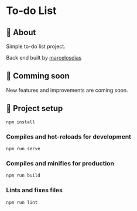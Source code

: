 # To-do List

## :page_facing_up: About

Simple to-do list project.

Back end built by [marcelosdias]

## :construction: Comming soon

New features and improvements are coming soon.

## :wrench: Project setup

```
npm install
```

### Compiles and hot-reloads for development

```
npm run serve
```

### Compiles and minifies for production

```
npm run build
```

### Lints and fixes files

```
npm run lint
```

[//]: #
[marcelosdias]: https://github.com/marcelosdias
